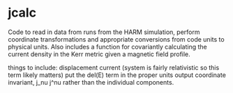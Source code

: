 # jcalc

Code to read in data from runs from the HARM simulation, perform coordinate transformations and appropriate conversions from 
code units to physical units.  Also includes a function for covariantly calculating the current density in the Kerr metric
given a magnetic field profile.

things to include:
displacement current (system is fairly relativistic so this term likely matters)
put the del(E) term in the proper units
output coordinate invariant, j_nu j^nu rather than the individual components.
